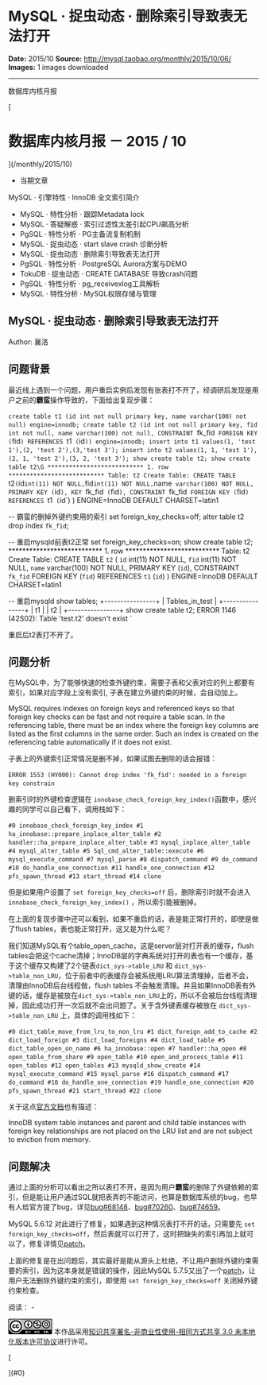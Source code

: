 # MySQL · 捉虫动态 · 删除索引导致表无法打开

**Date:** 2015/10
**Source:** http://mysql.taobao.org/monthly/2015/10/06/
**Images:** 1 images downloaded

---

数据库内核月报

 [
 # 数据库内核月报 － 2015 / 10
 ](/monthly/2015/10)

 * 当期文章

 MySQL · 引擎特性 · InnoDB 全文索引简介
* MySQL · 特性分析 · 跟踪Metadata lock
* MySQL · 答疑解惑 · 索引过滤性太差引起CPU飙高分析
* PgSQL · 特性分析 · PG主备流复制机制
* MySQL · 捉虫动态 · start slave crash 诊断分析
* MySQL · 捉虫动态 · 删除索引导致表无法打开
* PgSQL · 特性分析 · PostgreSQL Aurora方案与DEMO
* TokuDB · 捉虫动态 · CREATE DATABASE 导致crash问题
* PgSQL · 特性分析 · pg_receivexlog工具解析
* MySQL · 特性分析 · MySQL权限存储与管理

 ## MySQL · 捉虫动态 · 删除索引导致表无法打开 
 Author: 襄洛 

 ## 问题背景

最近线上遇到一个问题，用户重启实例后发现有张表打不开了，经调研后发现是用户之前的**霸蛮**操作导致的，下面给出复现步骤：

`create table t1 (id int not null primary key, name varchar(100) not null) engine=innodb;
create table t2 (id int not null primary key, fid int not null, name varchar(100) not null, CONSTRAINT `fk_fid` FOREIGN KEY (`fid`) REFERENCES `t1` (`id`)) engine=innodb;
insert into t1 values(1, 'test 1'),(2, 'test 2'),(3,'test 3');
insert into t2 values(1, 1, 'test 1'),(2, 1, 'test 2'),(3, 2, 'test 3');
show create table t2;
show create table t2\G
*************************** 1. row ***************************
Table: t2
Create Table: CREATE TABLE `t2` (
`id` int(11) NOT NULL,
`fid` int(11) NOT NULL,
`name` varchar(100) NOT NULL,
PRIMARY KEY (`id`),
KEY `fk_fid` (`fid`),
CONSTRAINT `fk_fid` FOREIGN KEY (`fid`) REFERENCES `t1` (`id`)
) ENGINE=InnoDB DEFAULT CHARSET=latin1

-- 霸蛮的删掉外键约束用的索引
set foreign_key_checks=off;
alter table t2 drop index `fk_fid`;

-- 重启mysqld前表t2正常
set foreign_key_checks=on;
show create table t2;
*************************** 1. row ***************************
Table: t2
Create Table: CREATE TABLE `t2` (
`id` int(11) NOT NULL,
`fid` int(11) NOT NULL,
`name` varchar(100) NOT NULL,
PRIMARY KEY (`id`),
CONSTRAINT `fk_fid` FOREIGN KEY (`fid`) REFERENCES `t1` (`id`)
) ENGINE=InnoDB DEFAULT CHARSET=latin1

-- 重启mysqld
show tables;
+----------------+
| Tables_in_test |
+----------------+
| t1 |
| t2 |
+----------------+
show create table t2;
ERROR 1146 (42S02): Table 'test.t2' doesn't exist
`

重启后t2表打不开了。

## 问题分析

在MySQL中，为了能够快速的检查外键约束，需要子表和父表对应的列上都要有索引，如果对应字段上没有索引, 子表在建立外键约束的时候，会自动加上。

 MySQL requires indexes on foreign keys and referenced keys so that foreign key checks can be fast and not require a table scan. In the referencing table, there must be an index where the foreign key columns are listed as the first columns in the same order. Such an index is created on the referencing table automatically if it does not exist.

子表上的外键索引正常情况是删不掉，如果试图去删除的话会报错：

`ERROR 1553 (HY000): Cannot drop index 'fk_fid': needed in a foreign key constrain
`

删索引时的外键检查逻辑在 `innobase_check_foreign_key_index()`函数中，感兴趣的同学可以自己看下，调用栈如下：

`#0 innobase_check_foreign_key_index
#1 ha_innobase::prepare_inplace_alter_table
#2 handler::ha_prepare_inplace_alter_table
#3 mysql_inplace_alter_table
#4 mysql_alter_table
#5 Sql_cmd_alter_table::execute
#6 mysql_execute_command
#7 mysql_parse
#8 dispatch_command
#9 do_command
#10 do_handle_one_connection
#11 handle_one_connection
#12 pfs_spawn_thread
#13 start_thread
#14 clone
`

但是如果用户设置了 `set foreign_key_checks=off` 后，删除索引时就不会进入 `innobase_check_foreign_key_index()` ，所以索引能被删掉。

在上面的复现步骤中还可以看到，如果不重启的话，表是能正常打开的，即使是做了flush tables，表也能正常打开，这又是为什么呢？

我们知道MySQL有个table_open_cache，这是server层对打开表的缓存，flush tables会把这个cache清掉；InnoDB层的字典系统对打开的表也有一个缓存，基于这个缓存又构建了2个链表`dict_sys->table_LRU` 和 `dict_sys->table_non_LRU`，位于前者中的表缓存会被系统用LRU算法清理掉，后者不会，清理由InnoDB后台线程做，flush tables 不会触发清理。并且如果InnoDB表有外键的话，缓存是被放在`dict_sys->table_non_LRU`上的，所以不会被后台线程清理掉，因此成功打开一次后就不会出问题了。关于含外键表缓存被放在 `dict_sys->table_non_LRU` 上，具体的调用栈如下：

`#0 dict_table_move_from_lru_to_non_lru
#1 dict_foreign_add_to_cache
#2 dict_load_foreign
#3 dict_load_foreigns
#4 dict_load_table
#5 dict_table_open_on_name
#6 ha_innobase::open
#7 handler::ha_open
#8 open_table_from_share
#9 open_table
#10 open_and_process_table
#11 open_tables
#12 open_tables
#13 mysqld_show_create
#14 mysql_execute_command
#15 mysql_parse
#16 dispatch_command
#17 do_command
#18 do_handle_one_connection
#19 handle_one_connection
#20 pfs_spawn_thread
#21 start_thread
#22 clone
`

关于这点[官方文档](https://dev.mysql.com/doc/refman/5.6/en/server-system-variables.html#sysvar_table_definition_cache)也有描述：

 InnoDB system table instances and parent and child table instances with foreign key relationships are not placed on the LRU list and are not subject to eviction from memory.

## 问题解决

通过上面的分析可以看出之所以表打不开，是因为用户**霸蛮**的删除了外键依赖的索引，但是能让用户通过SQL就把表弄的不能访问，也算是数据库系统的bug，也早有人给官方提了bug，详见[bug#68148](https://bugs.mysql.com/bug.php?id=68148)、[bug#70260](http://bugs.mysql.com/bug.php?id=70260)、[bug#74659](https://bugs.mysql.com/bug.php?id=74659)。

MySQL 5.6.12 对此进行了修复，如果遇到这种情况表打不开的话，只需要先 `set foreign_key_checks=off`，然后表就可以打开了，这时把缺失的索引再加上就可以了，修复详情见[patch](https://github.com/mysql/mysql-server/commit/b21b9953a710e8dfdd133eba942b1767fc0f5acd)。

上面的修复是在出问题后，其实最好是能从源头上杜绝，不让用户删除外键约束需要的索引，因为这本身就是错误的操作，因此MySQL 5.7.5又出了一个[patch](https://github.com/mysql/mysql-server/commit/c1ed0eafcf3de23635e18f6d1f306c8fe97fa287)，让用户无法删除外键约束的索引，即使用 `set foreign_key_checks=off` 关闭掉外键约束检查。

 阅读： - 

[![知识共享许可协议](.img/8232d49bd3e9_88x31.png)](http://creativecommons.org/licenses/by-nc-sa/3.0/)
本作品采用[知识共享署名-非商业性使用-相同方式共享 3.0 未本地化版本许可协议](http://creativecommons.org/licenses/by-nc-sa/3.0/)进行许可。

 [

 ](#0)